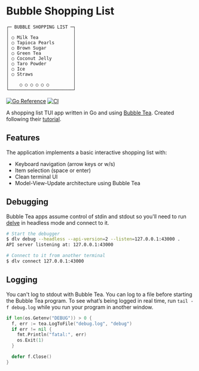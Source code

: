 # Bubble Shopping List

```text
┌─ BUBBLE SHOPPING LIST ─┐
│                        │
│ ○ Milk Tea             │
│ ○ Tapioca Pearls       │
│ ○ Brown Sugar          │
│ ○ Green Tea            │
│ ○ Coconut Jelly        │
│ ○ Taro Powder          │
│ ○ Ice                  │
│ ○ Straws               │
│                        │
│    ○ ○ ○ ○ ○ ○         │
└────────────────────────┘
```

[![Go Reference](https://pkg.go.dev/badge/github.com/theantichris/bubble-shopping-list.svg)](https://pkg.go.dev/github.com/theantichris/bubble-shoping-list) [![CI](https://github.com/theantichris/bubble-shopping-list/actions/workflows/go.yml/badge.svg)](https://github.com/theantichris/bubble-shopping-list/actions/workflows/go.yml)

A shopping list TUI app written in Go and using [Bubble Tea](https://github.com/charmbracelet/bubbletea). Created following their [tutorial](https://github.com/charmbracelet/bubbletea/tree/master/tutorials/basics).

## Features

The application implements a basic interactive shopping list with:

- Keyboard navigation (arrow keys or w/s)
- Item selection (space or enter)
- Clean terminal UI
- Model-View-Update architecture using Bubble Tea

## Debugging

Bubble Tea apps assume control of stdin and stdout so you'll need to run [delve](https://github.com/go-delve/delve) in headless mode and connect to it.

```bash
# Start the debugger
$ dlv debug --headless --api-version=2 --listen=127.0.0.1:43000 .
API server listening at: 127.0.0.1:43000

# Connect to it from another terminal
$ dlv connect 127.0.0.1:43000
```

## Logging

You can't log to stdout with Bubble Tea. You can log to a file before starting the Bubble Tea program. To see what’s being logged in real time, run `tail -f debug.log` while you run your program in another window.

```go
if len(os.Getenv("DEBUG")) > 0 {
  f, err := tea.LogToFile("debug.log", "debug")
  if err != nil {
    fmt.Println("fatal:", err)
    os.Exit(1)
  }

  defer f.Close()
}
```
